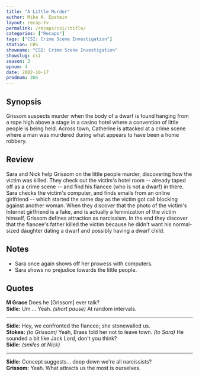 ```yaml
---
title: "A Little Murder"
author: Mika A. Epstein
layout: recap-tv
permalink: /recaps/csi/:title/
categories: ["Recaps"]
tags: ["CSI: Crime Scene Investigation"]
station: CBS
showname: "CSI: Crime Scene Investigation"
showslug: csi
season: 3
epnum: 4  
date: 2002-10-17
prodnum: 304  
---
```


## Synopsis

Grissom suspects murder when the body of a dwarf is found hanging from a rope high above a stage in a casino hotel where a convention of little people is being held. Across town, Catherine is attacked at a crime scene where a man was murdered during what appears to have been a home robbery.

## Review

Sara and Nick help Grissom on the little people murder, discovering how the victim was killed. They check out the victim's hotel room -- already taped off as a crime scene -- and find his fiancee (who is not a dwarf) in there. Sara checks the victim's computer, and finds emails from an online girlfriend -- which started the same day as the victim got call blocking against another woman. When they discover that the photo of the victim's Internet girlfriend is a fake, and is actually a feminization of the victim himself, Grissom defines attraction as narcissism. In the end they discover that the fiancee's father killed the victim because he didn't want his normal-sized daughter dating a dwarf and possibly having a dwarf child.

## Notes

* Sara once again shows off her prowess with computers.  
* Sara shows no prejudice towards the little people.

## Quotes

**M Grace** Does he [Grissom] ever talk?  
**Sidle:** Um ... Yeah. _(short pause)_ At random intervals.  

- - -

**Sidle:** Hey, we confronted the fiancee; she stonewalled us.  
**Stokes:** _(to Grissom)_ Yeah, Brass told her not to leave town. _(to Sara)_ He sounded a bit like Jack Lord, don't you think?  
**Sidle:** _(smiles at Nick)_  

- - -

**Sidle:** Concept suggests... deep down we're all narcissists?  
**Grissom:** Yeah. What attracts us the most is ourselves.

